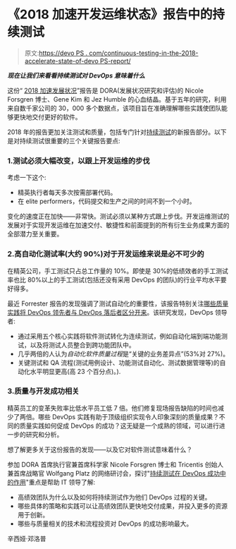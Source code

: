 # 《2018 加速开发运维状态》报告中的持续测试

> 原文:[https://devo PS . com/continuous-testing-in-the-2018-accelerate-state-of-devo PS-report/](https://devops.com/continuous-testing-in-the-2018-accelerate-state-of-devops-report/)

***现在让我们来看看持续测试对 DevOps 意味着什么***

这份“ [2018 加速发展状况](https://cloudplatformonline.com/2018-state-of-devops.html)”报告是 DORA(发展状况研究和评估)的 Nicole Forsgren 博士、Gene Kim 和 Jez Humble 的心血结晶。基于五年的研究，利用来自数千家公司的 30，000 多个数据点，该项目旨在准确理解哪些实践使团队能够更快地交付更好的软件。

2018 年的报告更加关注测试和质量，包括专门针对[持续测试](https://www.tricentis.com/what-is-continuous-testing/)的新报告部分。以下是对持续测试很重要的三个关键报告要点:

### 1.测试必须大幅改变，以跟上开发运维的步伐

考虑一下这个:

*   精英执行者每天多次按需部署代码。
*   在 elite performers，代码提交和生产之间的时间不到一个小时。

变化的速度正在加快——非常快。测试必须以某种方式跟上步伐。开发运维测试的发展对于实现开发运维在加速交付、敏捷性和前面提到的所有衍生业务成果方面的全部潜力至关重要。

### 2.高自动化测试率(大约 90%)对于开发运维来说是必不可少的

在精英公司，手工测试只占总工作量的 10%。即使是 30%的低绩效者的手工测试率也比 80%以上的手工测试(包括还没有采用 DevOps 的团队)的行业平均水平要好得多。

最近 Forrester 报告的发现强调了测试自动化的重要性，该报告特别关注[哪些质量实践将 DevOps 领先者与 DevOps 落后者区分开来](https://www.tricentis.com/blog/2018/08/06/continuous-testing-devops/)。该研究发现，DevOps 领导者:

*   通过采用五个核心实践将软件测试转化为连续测试，例如自动化端到端功能测试，以及将测试人员整合到跨功能团队中。
*   几乎两倍的人认为*自动化软件质量过程*是“关键的业务差异点”(53%对 27%)。
*   关键测试和 QA 流程(测试用例设计、功能测试自动化、测试数据管理等)的自动化水平明显更高(高 23 个百分点)。).

### 3.质量与开发成功相关

精英员工的变革失败率比低水平员工低 7 倍。他们修复现场报告缺陷的时间也减少了两倍。哪些 DevOps 实践有助于顶级组织实现令人印象深刻的质量成果？不同的质量实践如何促成 DevOps 的成功？这无疑是一个成熟的领域，可以进行进一步的研究和分析。

想了解更多关于这份报告的发现——以及它对软件测试意味着什么？

参加 DORA 首席执行官兼首席科学家 Nicole Forsgren 博士和 Tricentis 创始人兼首席战略官 Wolfgang Platz 的网络研讨会，探讨"[持续测试在 DevOps 成功中的作用](https://webinars.devops.com/state-of-devops-2018-continuous-testing-is-required-for-devops-success)"重点是帮助 IT 领导了解:

*   高绩效团队为什么以及如何将持续测试作为他们 DevOps 过程的关键。
*   哪些具体的策略和实践可以让高绩效团队更快地交付成果，并投入更多的资源用于创新。
*   哪些与质量相关的技术和流程投资对 DevOps 的成功影响最大。

辛西娅·邓洛普